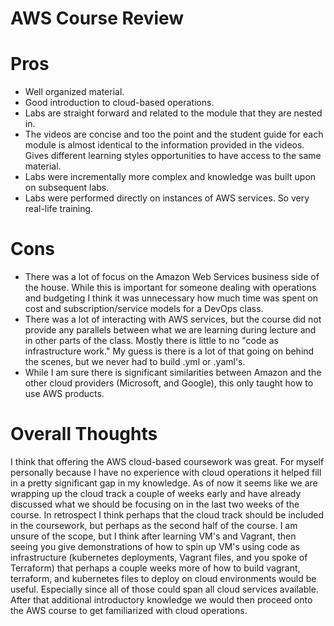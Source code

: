 # **AWS Course Review**

# Pros
- Well organized material.
- Good introduction to cloud-based operations.
- Labs are straight forward and related to the module that they are nested in.
- The videos are concise and too the point and the student guide for each module is almost identical to the information provided in the videos.  Gives different learning styles opportunities to have access to the same material.
- Labs were incrementally more complex and knowledge was built upon on subsequent labs.
- Labs were performed directly on instances of AWS services.  So very real-life training.

# Cons
- There was a lot of focus on the Amazon Web Services business side of the house.  While this is important for someone dealing with operations and budgeting I think it was unnecessary how much time was spent on cost and subscription/service models for a DevOps class.
- There was a lot of interacting with AWS services, but the course did not provide any parallels between what we are learning during lecture and in other parts of the class.  Mostly there is little to no "code as infrastructure work." My guess is there is a lot of that going on behind the scenes, but we never had to build .yml or .yaml's.
- While I am sure there is significant similarities between Amazon and the other cloud providers (Microsoft, and Google), this only taught how to use AWS products.

# Overall Thoughts

I think that offering the AWS cloud-based coursework was great.  For myself personally because I have no experience with cloud operations it helped fill in a pretty significant gap in my knowledge.  As of now it seems like we are wrapping up the cloud track a couple of weeks early and have already discussed what we should be focusing on in the last two weeks of the course.  In retrospect I think perhaps that the cloud track should be included in the coursework, but perhaps as the second half of the course.  I am unsure of the scope, but I think after learning VM's and Vagrant, then seeing you give demonstrations of how to spin up VM's using code as infrastructure (kubernetes deployments, Vagrant files, and you spoke of Terraform) that perhaps a couple weeks more of how to build vagrant, terraform, and kubernetes files to deploy on cloud environments would be useful.  Especially since all of those could span all cloud services available.  After that additional introductory knowledge we would then proceed onto the AWS course to get familiarized with cloud operations.  